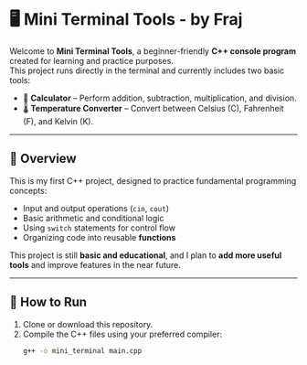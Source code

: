 # 🖥️ Mini Terminal Tools - by Fraj

Welcome to **Mini Terminal Tools**, a beginner-friendly **C++ console program** created for learning and practice purposes.  
This project runs directly in the terminal and currently includes two basic tools:  

- 🧮 **Calculator** – Perform addition, subtraction, multiplication, and division.  
- 🌡️ **Temperature Converter** – Convert between Celsius (C), Fahrenheit (F), and Kelvin (K).  

---

## 📌 Overview

This is my first C++ project, designed to practice fundamental programming concepts:

- Input and output operations (`cin`, `cout`)  
- Basic arithmetic and conditional logic  
- Using `switch` statements for control flow  
- Organizing code into reusable **functions**  

This project is still **basic and educational**, and I plan to **add more useful tools** and improve features in the near future.

---

## 🚀 How to Run

1. Clone or download this repository.  
2. Compile the C++ files using your preferred compiler:  
   ```bash
   g++ -o mini_terminal main.cpp
